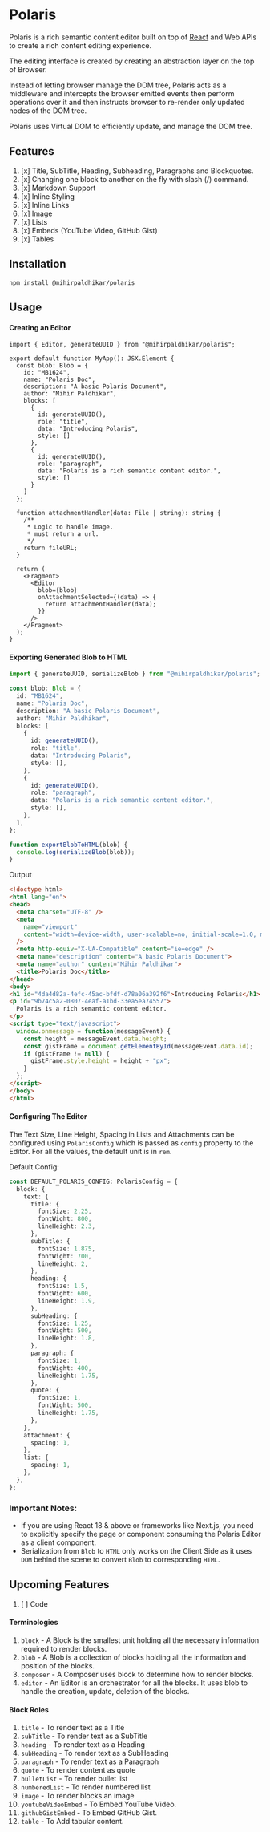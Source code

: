 # Polaris

Polaris is a rich semantic content editor built on top of [React](https://react.dev) and Web APIs to create a rich
content editing experience.

The editing interface is created by creating an abstraction layer on the top of Browser.

Instead of letting browser manage the DOM tree, Polaris acts as a middleware and intercepts the browser emitted events
then perform operations over it and then instructs browser to re-render only updated nodes of the DOM tree.

Polaris uses Virtual DOM to efficiently update, and manage the DOM tree.

## Features

1. [x] Title, SubTitle, Heading, Subheading, Paragraphs and Blockquotes.
2. [x] Changing one block to another on the fly with slash (/) command.
3. [x] Markdown Support
4. [x] Inline Styling
5. [x] Inline Links
6. [x] Image
7. [x] Lists
8. [x] Embeds (YouTube Video, GitHub Gist)
9. [x] Tables

## Installation

```
npm install @mihirpaldhikar/polaris
```

## Usage

#### Creating an Editor

```tsx
import { Editor, generateUUID } from "@mihirpaldhikar/polaris";

export default function MyApp(): JSX.Element {
  const blob: Blob = {
    id: "MB1624",
    name: "Polaris Doc",
    description: "A basic Polaris Document",
    author: "Mihir Paldhikar",
    blocks: [
      {
        id: generateUUID(),
        role: "title",
        data: "Introducing Polaris",
        style: []
      },
      {
        id: generateUUID(),
        role: "paragraph",
        data: "Polaris is a rich semantic content editor.",
        style: []
      }
    ]
  };

  function attachmentHandler(data: File | string): string {
    /**
     * Logic to handle image.
     * must return a url.
     */
    return fileURL;
  }

  return (
    <Fragment>
      <Editor
        blob={blob}
        onAttachmentSelected={(data) => {
          return attachmentHandler(data);
        }}
      />
    </Fragment>
  );
}
```

#### Exporting Generated Blob to HTML

```ts
import { generateUUID, serializeBlob } from "@mihirpaldhikar/polaris";

const blob: Blob = {
  id: "MB1624",
  name: "Polaris Doc",
  description: "A basic Polaris Document",
  author: "Mihir Paldhikar",
  blocks: [
    {
      id: generateUUID(),
      role: "title",
      data: "Introducing Polaris",
      style: [],
    },
    {
      id: generateUUID(),
      role: "paragraph",
      data: "Polaris is a rich semantic content editor.",
      style: [],
    },
  ],
};

function exportBlobToHTML(blob) {
  console.log(serializeBlob(blob));
}
```

Output

```html
<!doctype html>
<html lang="en">
<head>
  <meta charset="UTF-8" />
  <meta
    name="viewport"
    content="width=device-width, user-scalable=no, initial-scale=1.0, maximum-scale=1.0, minimum-scale=1.0"
  />
  <meta http-equiv="X-UA-Compatible" content="ie=edge" />
  <meta name="description" content="A basic Polaris Document">
  <meta name="author" content="Mihir Paldhikar">
  <title>Polaris Doc</title>
</head>
<body>
<h1 id="4da4d82a-4efc-45ac-bfdf-d78a06a392f6">Introducing Polaris</h1>
<p id="9b74c5a2-0807-4eaf-a1bd-33ea5ea74557">
  Polaris is a rich semantic content editor.
</p>
<script type="text/javascript">
  window.onmessage = function(messageEvent) {
    const height = messageEvent.data.height;
    const gistFrame = document.getElementById(messageEvent.data.id);
    if (gistFrame != null) {
      gistFrame.style.height = height + "px";
    }
  };
</script>
</body>
</html>
```

#### Configuring The Editor

The Text Size, Line Height, Spacing in Lists and Attachments can be configured using `PolarisConfig` which is passed
as `config` property to the Editor. For all the values, the default unit is in `rem`.

Default Config:

```typescript
const DEFAULT_POLARIS_CONFIG: PolarisConfig = {
  block: {
    text: {
      title: {
        fontSize: 2.25,
        fontWight: 800,
        lineHeight: 2.3,
      },
      subTitle: {
        fontSize: 1.875,
        fontWight: 700,
        lineHeight: 2,
      },
      heading: {
        fontSize: 1.5,
        fontWight: 600,
        lineHeight: 1.9,
      },
      subHeading: {
        fontSize: 1.25,
        fontWight: 500,
        lineHeight: 1.8,
      },
      paragraph: {
        fontSize: 1,
        fontWight: 400,
        lineHeight: 1.75,
      },
      quote: {
        fontSize: 1,
        fontWight: 500,
        lineHeight: 1.75,
      },
    },
    attachment: {
      spacing: 1,
    },
    list: {
      spacing: 1,
    },
  },
};
```

### Important Notes:

- If you are using React 18 & above or frameworks like Next.js, you need to explicitly specify the page or component
  consuming the Polaris Editor as a client component.
- Serialization from `Blob` to `HTML` only works on the Client Side as it uses `DOM` behind the scene to convert `Blob`
  to
  corresponding `HTML`.

## Upcoming Features

1. [ ] Code

#### Terminologies

1. `block` - A Block is the smallest unit holding all the necessary information required to render blocks.
2. `blob` - A Blob is a collection of blocks holding all the information and position of the blocks.
3. `composer` - A Composer uses block to determine how to render blocks.
4. `editor` - An Editor is an orchestrator for all the blocks. It uses blob to handle the creation, update, deletion of
   the blocks.

#### Block Roles

1. `title` - To render text as a Title
2. `subTitle` - To render text as a SubTitle
3. `heading` - To render text as a Heading
4. `subHeading` - To render text as a SubHeading
5. `paragraph` - To render text as a Paragraph
6. `quote` - To render content as quote
7. `bulletList` - To render bullet list
8. `numberedList` - To render numbered list
9. `image` - To render blocks an image
10. `youtubeVideoEmbed` - To Embed YouTube Video.
11. `githubGistEmbed` - To Embed GitHub Gist.
12. `table` - To Add tabular content.
